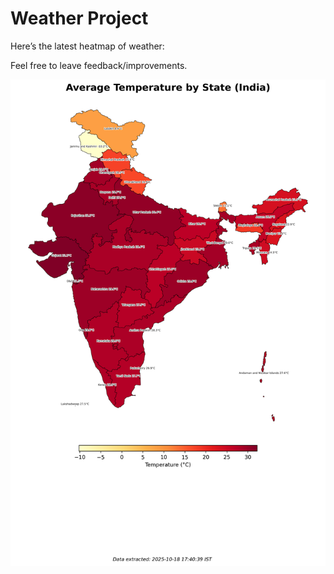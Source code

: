 # Weather Project

Here’s the latest heatmap of weather:

Feel free to leave feedback/improvements.

![India Heatmap](docs/assets/india_heatmap.png?v=F383C1)
